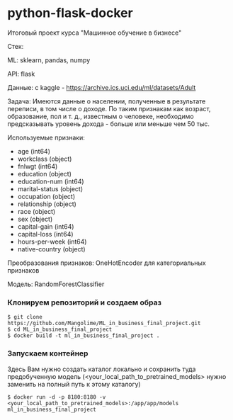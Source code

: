 # python-flask-docker
Итоговый проект курса "Машинное обучение в бизнесе"

Стек:

ML: sklearn, pandas, numpy

API: flask

Данные: с kaggle - https://archive.ics.uci.edu/ml/datasets/Adult

Задача:  Имеются данные о населении, полученные в результате переписи, в том числе о доходе. По таким признакам как возраст, образование, пол и т. д., известным о человеке, необходимо предсказывать уровень дохода - больше или меньше чем 50 тыс.

Используемые признаки:
 - age (int64)
 - workclass (object)
 - fnlwgt (int64)
 - education (object)
 - education-num (int64)
 - marital-status (object)
 - occupation (object)
 - relationship (object)
 - race (object)
 - sex (object)
 - capital-gain (int64)
 - capital-loss (int64)
 - hours-per-week (int64)
 - native-country (object)
 

Преобразования признаков: OneHotEncoder для категориальных признаков

Модель: RandomForestClassifier

### Клонируем репозиторий и создаем образ
```
$ git clone https://github.com/Mangolime/ML_in_business_final_project.git
$ cd ML_in_business_final_project
$ docker build -t ml_in_business_final_project .
```

### Запускаем контейнер

Здесь Вам нужно создать каталог локально и сохранить туда предобученную модель (<your_local_path_to_pretrained_models> нужно заменить на полный путь к этому каталогу)
```
$ docker run -d -p 8180:8180 -v <your_local_path_to_pretrained_models>:/app/app/models ml_in_business_final_project
```

